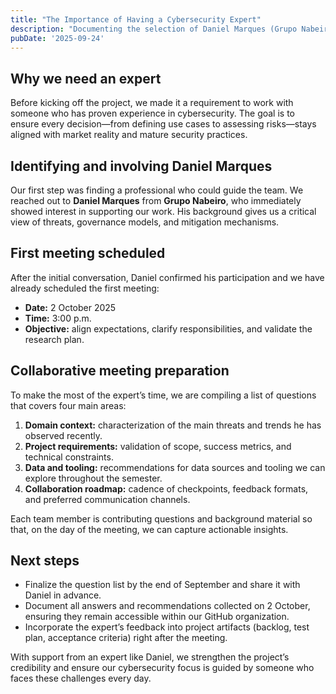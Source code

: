 ```yaml
---
title: "The Importance of Having a Cybersecurity Expert"
description: "Documenting the selection of Daniel Marques (Grupo Nabeiro) as project expert and the next steps for our first team meeting."
pubDate: '2025-09-24'
---
```


## Why we need an expert

Before kicking off the project, we made it a requirement to work with someone who has proven experience in cybersecurity. The goal is to ensure every decision—from defining use cases to assessing risks—stays aligned with market reality and mature security practices.

## Identifying and involving Daniel Marques

Our first step was finding a professional who could guide the team. We reached out to **Daniel Marques** from **Grupo Nabeiro**, who immediately showed interest in supporting our work. His background gives us a critical view of threats, governance models, and mitigation mechanisms.

## First meeting scheduled

After the initial conversation, Daniel confirmed his participation and we have already scheduled the first meeting:

- **Date:** 2 October 2025
- **Time:** 3:00 p.m.
- **Objective:** align expectations, clarify responsibilities, and validate the research plan.

## Collaborative meeting preparation

To make the most of the expert’s time, we are compiling a list of questions that covers four main areas:

1. **Domain context:** characterization of the main threats and trends he has observed recently.
2. **Project requirements:** validation of scope, success metrics, and technical constraints.
3. **Data and tooling:** recommendations for data sources and tooling we can explore throughout the semester.
4. **Collaboration roadmap:** cadence of checkpoints, feedback formats, and preferred communication channels.

Each team member is contributing questions and background material so that, on the day of the meeting, we can capture actionable insights.

## Next steps

- Finalize the question list by the end of September and share it with Daniel in advance.
- Document all answers and recommendations collected on 2 October, ensuring they remain accessible within our GitHub organization.
- Incorporate the expert’s feedback into project artifacts (backlog, test plan, acceptance criteria) right after the meeting.

With support from an expert like Daniel, we strengthen the project’s credibility and ensure our cybersecurity focus is guided by someone who faces these challenges every day.
